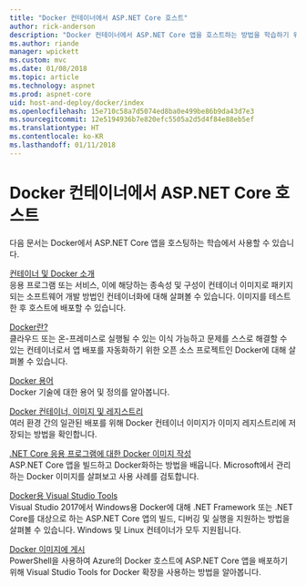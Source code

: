```yaml
---
title: "Docker 컨테이너에서 ASP.NET Core 호스트"
author: rick-anderson
description: "Docker 컨테이너에서 ASP.NET Core 앱을 호스트하는 방법을 학습하기 위한 리소스 링크를 검색합니다."
ms.author: riande
manager: wpickett
ms.custom: mvc
ms.date: 01/08/2018
ms.topic: article
ms.technology: aspnet
ms.prod: aspnet-core
uid: host-and-deploy/docker/index
ms.openlocfilehash: 15e710c58a7d5074ed8ba0e499be86b9da43d7e3
ms.sourcegitcommit: 12e5194936b7e820efc5505a2d5d4f84e88eb5ef
ms.translationtype: HT
ms.contentlocale: ko-KR
ms.lasthandoff: 01/11/2018
---
```

# <a name="host-aspnet-core-in-docker-containers"></a>Docker 컨테이너에서 ASP.NET Core 호스트

다음 문서는 Docker에서 ASP.NET Core 앱을 호스팅하는 학습에서 사용할 수 있습니다.

[컨테이너 및 Docker 소개](/dotnet/standard/microservices-architecture/container-docker-introduction/index)  
응용 프로그램 또는 서비스, 이에 해당하는 종속성 및 구성이 컨테이너 이미지로 패키지되는 소프트웨어 개발 방법인 컨테이너화에 대해 살펴볼 수 있습니다. 이미지를 테스트한 후 호스트에 배포할 수 있습니다.

[Docker란?](/dotnet/standard/microservices-architecture/container-docker-introduction/docker-defined)  
클라우드 또는 온-프레미스로 실행될 수 있는 이식 가능하고 문제를 스스로 해결할 수 있는 컨테이너로서 앱 배포를 자동화하기 위한 오픈 소스 프로젝트인 Docker에 대해 살펴볼 수 있습니다.

[Docker 용어](/dotnet/standard/microservices-architecture/container-docker-introduction/docker-terminology)  
Docker 기술에 대한 용어 및 정의를 알아봅니다.

[Docker 컨테이너, 이미지 및 레지스트리](/dotnet/standard/microservices-architecture/container-docker-introduction/docker-containers-images-registries)  
여러 환경 간의 일관된 배포를 위해 Docker 컨테이너 이미지가 이미지 레지스트리에 저장되는 방법을 확인합니다.

[.NET Core 응용 프로그램에 대한 Docker 이미지 작성](/dotnet/articles/core/docker/building-net-docker-images)  
ASP.NET Core 앱을 빌드하고 Docker화하는 방법을 배웁니다. Microsoft에서 관리하는 Docker 이미지를 살펴보고 사용 사례를 검토합니다.

[Docker용 Visual Studio Tools](xref:host-and-deploy/docker/visual-studio-tools-for-docker)  
Visual Studio 2017에서 Windows용 Docker에 대해 .NET Framework 또는 .NET Core를 대상으로 하는 ASP.NET Core 앱의 빌드, 디버깅 및 실행을 지원하는 방법을 살펴볼 수 있습니다. Windows 및 Linux 컨테이너가 모두 지원됩니다.

[Docker 이미지에 게시](/azure/vs-azure-tools-docker-hosting-web-apps-in-docker)  
PowerShell을 사용하여 Azure의 Docker 호스트에 ASP.NET Core 앱을 배포하기 위해 Visual Studio Tools for Docker 확장을 사용하는 방법을 알아봅니다.
